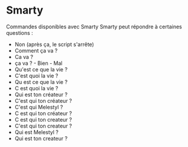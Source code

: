# Smarty
Commandes disponibles avec Smarty
Smarty peut répondre à certaines questions :
- Non (après ça, le script s'arrête)
- Comment ça va ?
- Ca va ?
- ça va ?
                  - Bien
                  - Mal
- Qu'est ce que la vie ?
- C'est quoi la vie ?
- Qu est ce que la vie ?
- C est quoi la vie ?
- Qui est ton créateur ?
- C'est qui ton créateur ?
- C'est qui Melestyl ?
- C est qui ton créateur ?
- C est qui ton createur ?
- C'est qui ton createur ?
- Qui est Melestyl ?
- Qui est ton createur ?
